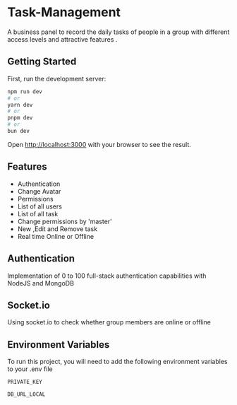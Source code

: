 # Task-Management

A business panel to record the daily tasks of people in a group with different access levels and attractive features .

## Getting Started

First, run the development server:

```bash
npm run dev
# or
yarn dev
# or
pnpm dev
# or
bun dev
```

Open [http://localhost:3000](http://localhost:3000) with your browser to see the result.

## Features

- Authentication
- Change Avatar
- Permissions
- List of all users
- List of all task
- Change permissions by 'master'
- New ,Edit and Remove task
- Real time Online or Offline

## Authentication

Implementation of 0 to 100 full-stack authentication capabilities with NodeJS and MongoDB

## Socket.io

Using socket.io to check whether group members are online or offline

## Environment Variables

To run this project, you will need to add the following environment variables to your .env file

`PRIVATE_KEY`

`DB_URL_LOCAL`
